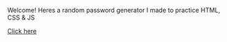 Welcome! Heres a random password generator I made to practice HTML, CSS & JS 


[Click here](https://cool-douhua-f2b07f.netlify.app)
